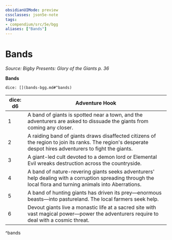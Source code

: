 ```yaml
---
obsidianUIMode: preview
cssclasses: json5e-note
tags:
- compendium/src/5e/bgg
aliases: ["Bands"]
---
```

# Bands
*Source: Bigby Presents: Glory of the Giants p. 36* 

**Bands**

`dice: [](bands-bgg.md#^bands)`

| dice: d6 | Adventure Hook |
|----------|----------------|
| 1 | A band of giants is spotted near a town, and the adventurers are asked to dissuade the giants from coming any closer. |
| 2 | A raiding band of giants draws disaffected citizens of the region to join its ranks. The region's desperate despot hires adventurers to fight the giants. |
| 3 | A giant-led cult devoted to a demon lord or Elemental Evil wreaks destruction across the countryside. |
| 4 | A band of nature-revering giants seeks adventurers' help dealing with a corruption spreading through the local flora and turning animals into Aberrations. |
| 5 | A band of hunting giants has driven its prey—enormous beasts—into pastureland. The local farmers seek help. |
| 6 | Devout giants live a monastic life at a sacred site with vast magical power—power the adventurers require to deal with a cosmic threat. |
^bands